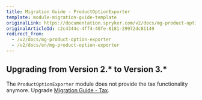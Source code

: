 ```yaml
---
title: Migration Guide - ProductOptionExporter
template: module-migration-guide-template
originalLink: https://documentation.spryker.com/v2/docs/mg-product-option-exporter
originalArticleId: c2c4344c-4ff4-40fe-8181-29972dc81149
redirect_from:
  - /v2/docs/mg-product-option-exporter
  - /v2/docs/en/mg-product-option-exporter
---
```


## Upgrading from Version 2.* to Version 3.*

The `ProductOptionExporter`  module does not provide the tax functionality anymore. Upgrade [Migration Guide - Tax](/docs/scos/dev/module-migration-guides/{{page.version}}/migration-guide-tax.html).
